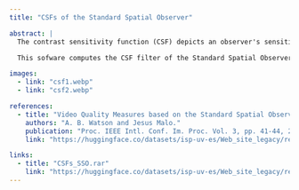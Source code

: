 ```yaml
---
title: "CSFs of the Standard Spatial Observer"

abstract: |
  The contrast sensitivity function (CSF) depicts an observer's sensitivity (i.e. 1/contrast threshold) to sinusoidal bar gratings of widely varied spatial frequency. Adult contrast sensitivity is greatest to intermediate spatial frequencies (about 2 to 4 c/deg). Lower and higher spatial frequencies require more contrast to be detected, resulting in an inverted-U function. The highest spatial frequency can be resolved only at very high contrast and corresponds to the observer's acuity level.The Spatial Standard Observer (SSO) was developed to predict the detectability of spatial contrast targets such as those used in the ModelFest project. The SSO is a lumped parameter model basing its predictions on the visible contrast generalized energy. Visible contrast means that the contrast has been reduced by a contrast sensitivity function (CSF). Generalized energy means that the visible contrast is raised to a power higher than 2 before spatial and temporal integration. To adapt the SSO to predict the effects of variations of optical image quality on tasks, the optical component of the SSO CSF needs to be removed, leaving theneural CSF. Also, since target detection is not the typical criterion task for assessing optical image quality, the SSO concept needs to be extended to other tasks, such as Sloan character recognition.

  This sofware computes the CSF filter of the Standard Spatial Observer.

images:
  - link: "csf1.webp"
  - link: "csf2.webp"

references:
  - title: "Video Quality Measures based on the Standard Spatial Observer"
    authors: "A. B. Watson and Jesus Malo."
    publication: "Proc. IEEE Intl. Conf. Im. Proc. Vol. 3, pp. 41-44, 2002."
    link: "https://huggingface.co/datasets/isp-uv-es/Web_site_legacy/resolve/main/code/soft_visioncolor/icip02.pdf"

links:
  - title: "CSFs_SSO.rar"
    link: "https://huggingface.co/datasets/isp-uv-es/Web_site_legacy/resolve/main/code/soft_visioncolor/CSFs_SSO.rar"
---
```


